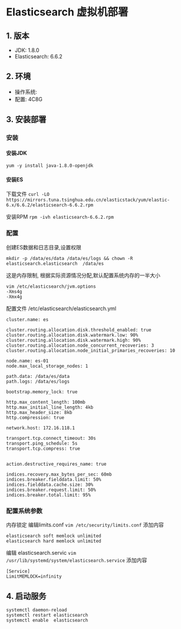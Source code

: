 # Elasticsearch 虚拟机部署

## 1. 版本

- JDK: 1.8.0
- Elasticsearch: 6.6.2

## 2. 环境
- 操作系统: 
- 配置: 4C8G


## 3. 安装部署
### 安装
#### 安装JDK

`yum -y install java-1.8.0-openjdk`

#### 安装ES

下载文件
`curl -LO https://mirrors.tuna.tsinghua.edu.cn/elasticstack/yum/elastic-6.x/6.6.2/elasticsearch-6.6.2.rpm`

安装RPM
`rpm -ivh elasticsearch-6.6.2.rpm`

### 配置
创建ES数据和日志目录,设置权限

```
mkdir -p /data/es/data /data/es/logs && chown -R elasticsearch.elasticsearch  /data/es
```

这是内存限制, 根据实际资源情况分配,默认配置系统内存的一半大小

```
vim /etc/elasticsearch/jvm.options
-Xms4g
-Xmx4g
```

配置文件 /etc/elasticsearch/elasticsearch.yml

```
cluster.name: es
 
cluster.routing.allocation.disk.threshold_enabled: true
cluster.routing.allocation.disk.watermark.low: 90%
cluster.routing.allocation.disk.watermark.high: 90%
cluster.routing.allocation.node_concurrent_recoveries: 3
cluster.routing.allocation.node_initial_primaries_recoveries: 10
 
node.name: es-01
node.max_local_storage_nodes: 1
 
path.data: /data/es/data
path.logs: /data/es/logs
 
bootstrap.memory_lock: true
 
http.max_content_length: 100mb
http.max_initial_line_length: 4kb
http.max_header_size: 8kb
http.compression: true
 
network.host: 172.16.118.1
 
transport.tcp.connect_timeout: 30s
transport.ping_schedule: 5s
transport.tcp.compress: true

 
action.destructive_requires_name: true
 
indices.recovery.max_bytes_per_sec: 60mb
indices.breaker.fielddata.limit: 50%
indices.fielddata.cache.size: 30%
indices.breaker.request.limit: 50%
indices.breaker.total.limit: 95%
```

### 配置系统参数
内存锁定
编辑limits.conf
`vim /etc/security/limits.conf`
添加内容
```
elasticsearch soft memlock unlimited 
elasticsearch hard memlock unlimited
```

编辑 elasticsearch.servic
`
vim /usr/lib/systemd/system/elasticsearch.service
`
添加内容
```
[Service]
LimitMEMLOCK=infinity
```

## 4. 启动服务

```
systemctl daemon-reload
systemctl restart elasticsearch
systemctl enable  elasticsearch

```

